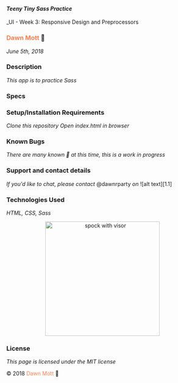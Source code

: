 <!-- Twitter icon from https://github.com/carlsednaoui/gitsocial -->
<!-- [1.1]: http://i.imgur.com/tXSoThF.png (twitter icon with padding) -->

#### _Teeny Tiny Sass Practice_
_UI - Week 3: Responsive Design and Preprocessors

### <span style="color: coral">Dawn Mott</span> :sunrise_over_mountains:
_June 5th, 2018_

### Description
_This app is to practice Sass_

### Specs


### Setup/Installation Requirements
_Clone this repository_
_Open index.html in browser_


### Known Bugs

_There are many known :bug: at this time, this is a work in progress_

### Support and contact details

_If you'd like to chat, please contact_ @dawnrparty _on_ ![alt text][1.1]

### Technologies Used

_HTML, CSS, Sass_

<div style="text-align:center"><img src="https://i.gifer.com/HysY.gif" alt="spock with visor" width="300"></div>

### License

*This page is licensed under the MIT license*

&copy; 2018 <span style="color: coral">Dawn Mott</span> :sunrise_over_mountains:
